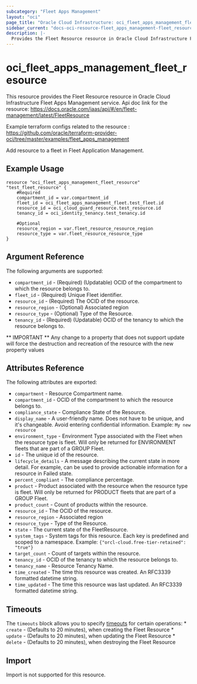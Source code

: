 ```yaml
---
subcategory: "Fleet Apps Management"
layout: "oci"
page_title: "Oracle Cloud Infrastructure: oci_fleet_apps_management_fleet_resource"
sidebar_current: "docs-oci-resource-fleet_apps_management-fleet_resource"
description: |-
  Provides the Fleet Resource resource in Oracle Cloud Infrastructure Fleet Apps Management service
---
```


# oci_fleet_apps_management_fleet_resource
This resource provides the Fleet Resource resource in Oracle Cloud Infrastructure Fleet Apps Management service.
Api doc link for the resource: https://docs.oracle.com/iaas/api/#/en/fleet-management/latest/FleetResource

Example terraform configs related to the resource : https://github.com/oracle/terraform-provider-oci/tree/master/examples/fleet_apps_management

Add resource to a fleet in Fleet Application Management.


## Example Usage

```hcl
resource "oci_fleet_apps_management_fleet_resource" "test_fleet_resource" {
	#Required
	compartment_id = var.compartment_id
	fleet_id = oci_fleet_apps_management_fleet.test_fleet.id
	resource_id = oci_cloud_guard_resource.test_resource.id
	tenancy_id = oci_identity_tenancy.test_tenancy.id

	#Optional
	resource_region = var.fleet_resource_resource_region
	resource_type = var.fleet_resource_resource_type
}
```

## Argument Reference

The following arguments are supported:

* `compartment_id` - (Required) (Updatable) OCID of the compartment to which the resource belongs to.
* `fleet_id` - (Required) Unique Fleet identifier.
* `resource_id` - (Required) The OCID of the resource.
* `resource_region` - (Optional) Associated region
* `resource_type` - (Optional) Type of the Resource.
* `tenancy_id` - (Required) (Updatable) OCID of the tenancy to which the resource belongs to.


** IMPORTANT **
Any change to a property that does not support update will force the destruction and recreation of the resource with the new property values

## Attributes Reference

The following attributes are exported:

* `compartment` - Resource Compartment name.
* `compartment_id` - OCID of the compartment to which the resource belongs to.
* `compliance_state` - Compliance State of the Resource.
* `display_name` - A user-friendly name. Does not have to be unique, and it's changeable. Avoid entering confidential information.  Example: `My new resource` 
* `environment_type` - Environment Type associated with the Fleet when the resource type is fleet. Will only be returned for ENVIRONMENT fleets that are part of a GROUP Fleet. 
* `id` - The unique id of the resource.
* `lifecycle_details` - A message describing the current state in more detail. For example, can be used to provide actionable information for a resource in Failed state.
* `percent_compliant` - The compliance percentage.
* `product` - Product associated with the resource when the resource type is fleet. Will only be returned for PRODUCT fleets that are part of a GROUP Fleet. 
* `product_count` - Count of products within the resource.
* `resource_id` - The OCID of the resource.
* `resource_region` - Associated region
* `resource_type` - Type of the Resource.
* `state` - The current state of the FleetResource.
* `system_tags` - System tags for this resource. Each key is predefined and scoped to a namespace. Example: `{"orcl-cloud.free-tier-retained": "true"}` 
* `target_count` - Count of targets within the resource.
* `tenancy_id` - OCID of the tenancy to which the resource belongs to.
* `tenancy_name` - Resource Tenancy Name.
* `time_created` - The time this resource was created. An RFC3339 formatted datetime string.
* `time_updated` - The time this resource was last updated. An RFC3339 formatted datetime string.

## Timeouts

The `timeouts` block allows you to specify [timeouts](https://registry.terraform.io/providers/oracle/oci/latest/docs/guides/changing_timeouts) for certain operations:
	* `create` - (Defaults to 20 minutes), when creating the Fleet Resource
	* `update` - (Defaults to 20 minutes), when updating the Fleet Resource
	* `delete` - (Defaults to 20 minutes), when destroying the Fleet Resource


## Import

Import is not supported for this resource.

